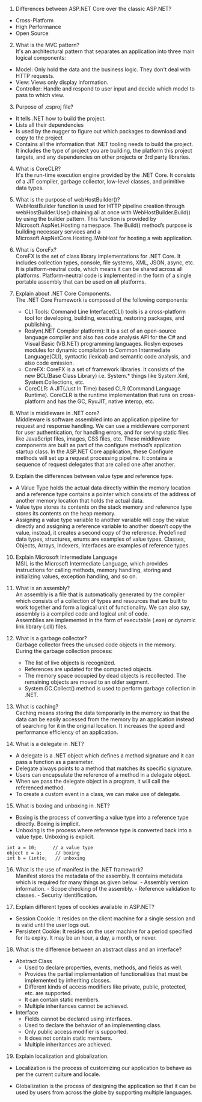 1. Differences between ASP.NET Core over the classic ASP.NET?  
- Cross-Platform  
- High Performance  
- Open Source  

2. What is the MVC pattern?  
It's an architectural pattern that separates an application into three main logical components:  
- Model: Only hold the data and the business logic. They don't deal with HTTP requests.
- View: Views only display information.   
- Controller: Handle and respond to user input and decide which model to pass to which view. 

3. Purpose of .csproj file?  
- It tells .NET how to build the project.
- Lists all their dependencies
- Is used by the nugger to figure out which packages to download and copy to the project
- Contains all the information that .NET tooling needs to build the project. It includes the type of project you are building, the platform this project targets, and any dependencies on other projects or 3rd party libraries.

4. What is CoreCLR?  
It's the run-time execution engine provided by the .NET Core. It consists of a JIT compiler, garbage collector, low-level classes, and primitive data types.

5. What is the purpose of webHostBuilder()?  
WebHostBuilder function is used for HTTP pipeline creation through webHostBuilder.Use() chaining all at once with WebHostBuilder.Build() by using the builder pattern. This function is provided by Microsoft.AspNet.Hosting namespace. The Build() method’s purpose is building necessary services and a Microsoft.AspNetCore.Hosting.IWebHost for hosting a web application.

6. What is CoreFx?  
CoreFX is the set of class library implementations for .NET Core. It includes collection types, console, file systems, XML, JSON, async, etc. It is platform-neutral code, which means it can be shared across all platforms. Platform-neutral code is implemented in the form of a single portable assembly that can be used on all platforms.

7. Explain about .NET Core Components.  
The .NET Core Framework is composed of the following components:
	- CLI Tools: Command Line Interface(CLI) tools is a cross-platform tool for developing, building, executing, restoring packages, and publishing. 
	- Roslyn(.NET Compiler platform): It is a set of an open-source language compiler and also has code analysis API for the C# and Visual Basic (VB.NET) programming languages. Roslyn exposes modules for dynamic compilation to Common Intermediate Language(CLI), syntactic (lexical) and semantic code analysis, and also code emission.
	- CoreFX: CoreFX is a set of framework libraries. It consists of the new BCL(Base Class Library) i.e. System.* things like System.Xml, System.Collections, etc.
	- CoreCLR: A JIT(Just In Time) based CLR (Command Language Runtime). CoreCLR is the runtime implementation that runs on cross-platform and has the GC, RyuJIT, native interop, etc.

8. What is middleware in .NET core?  
Middleware is software assembled into an application pipeline for request and response handling. We can use a middleware component for user authentication, for handling errors, and  for serving static files like JavaScript files, images, CSS files, etc.
These middleware components are built as part of the configure method’s application startup class. In the ASP.NET Core application, these Configure methods will set up a request processing pipeline. It contains a sequence of request delegates that are called one after another.

9. Explain the differences between value type and reference type.  
- A Value Type holds the actual data directly within the memory location and a reference type contains a pointer which consists of the address of another memory location that holds the actual data.
- Value type stores its contents on the stack memory and reference type stores its contents on the heap memory.
- Assigning a value type variable to another variable will copy the value directly and assigning a reference variable to another doesn’t copy the value, instead, it creates a second copy of the reference.
Predefined data types, structures, enums are examples of value types. Classes, Objects, Arrays, Indexers, Interfaces are examples of reference types.

10. Explain Microsoft Intermediate Language  
MSIL is the Microsoft Intermediate Language, which provides instructions for calling methods, memory handling, storing and initializing values, exception handling, and so on.

11.  What is an assembly?  
An assembly is a file that is automatically generated by the compiler which consists of a collection of types and resources that are built to work together and form a logical unit of functionality. We can also say, assembly is a compiled code and logical unit of code.  
Assemblies are implemented in the form of executable (.exe) or dynamic link library (.dll) files.  

12. What is a garbage collector?  
Garbage collector frees the unused code objects in the memory.  
During the garbage collection process:  
	- The list of live objects is recognized.
	- References are updated for the compacted objects.
	- The memory space occupied by dead objects is recollected. The remaining objects are moved to an older segment.
	- System.GC.Collect() method is used to perform garbage collection in .NET.

13. What is caching?  
Caching means storing the data temporarily in the memory so that the data can be easily accessed from the memory by an application instead of searching for it in the original location. It increases the speed and performance efficiency of an application.

14. What is a delegate in .NET?  
- A delegate is a .NET object which defines a method signature and it can pass a function as a parameter.  
- Delegate always points to a method that matches its specific signature.  
- Users can encapsulate the reference of a method in a delegate object.  
- When we pass the delegate object in a program, it will call the referenced method.  
- To create a custom event in a class, we can make use of delegate.

15. What is boxing and unboxing in .NET?  
- Boxing is the process of converting a value type into a reference type directly. Boxing is implicit.  
- Unboxing is the process where reference type is converted back into a value type. Unboxing is explicit.  
```
int a = 10;      // a value type
object o = a;     // boxing
int b = (int)o;   // unboxing
```

16.   What is the use of manifest in the .NET framework?  
Manifest stores the metadata of the assembly. It contains metadata which is required for many things as given below: 
	- Assembly version information.
	- Scope checking of the assembly.
	- Reference validation to classes.
	- Security identification.

17.  Explain different types of cookies available in ASP.NET?  
- Session Cookie: It resides on the client machine for a single session and is valid until the user logs out.
- Persistent Cookie: It resides on the user machine for a period specified for its expiry. It may be an hour, a day, a month, or never.

18. What is the difference between an abstract class and an interface?
- Abstract Class	
    - Used to declare properties, events, methods, and fields as well.	
    - Provides the partial implementation of functionalities that must be implemented by inheriting classes.
    - Different kinds of access modifiers like private, public, protected, etc. are supported.
    - It can contain static members.
    - Multiple inheritances cannot be achieved.
- Interface
    - Fields cannot be declared using interfaces.
    - Used to declare the behavior of an implementing class.
	- Only public access modifier is supported.
	- It does not contain static members.
	- Multiple inheritances are achieved.

19.   Explain localization and globalization. 
- Localization is the process of customizing our application to behave as per the current culture and locale.

- Globalization is the process of designing the application so that it can be used by users from across the globe by supporting multiple languages.




